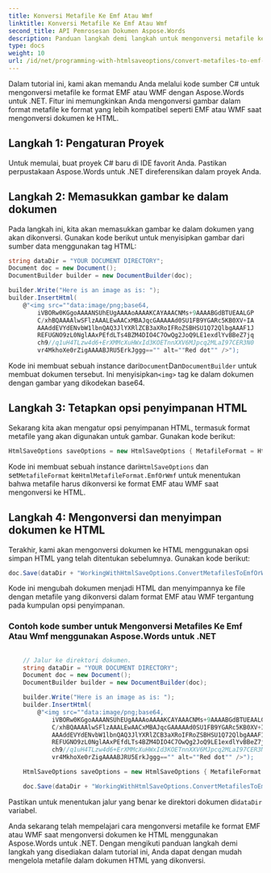 ```yaml
---
title: Konversi Metafile Ke Emf Atau Wmf
linktitle: Konversi Metafile Ke Emf Atau Wmf
second_title: API Pemrosesan Dokumen Aspose.Words
description: Panduan langkah demi langkah untuk mengonversi metafile ke format EMF atau WMF saat mengonversi dokumen ke HTML dengan Aspose.Words untuk .NET.
type: docs
weight: 10
url: /id/net/programming-with-htmlsaveoptions/convert-metafiles-to-emf-or-wmf/
---
```


Dalam tutorial ini, kami akan memandu Anda melalui kode sumber C# untuk mengonversi metafile ke format EMF atau WMF dengan Aspose.Words untuk .NET. Fitur ini memungkinkan Anda mengonversi gambar dalam format metafile ke format yang lebih kompatibel seperti EMF atau WMF saat mengonversi dokumen ke HTML.

## Langkah 1: Pengaturan Proyek

Untuk memulai, buat proyek C# baru di IDE favorit Anda. Pastikan perpustakaan Aspose.Words untuk .NET direferensikan dalam proyek Anda.

## Langkah 2: Memasukkan gambar ke dalam dokumen

Pada langkah ini, kita akan memasukkan gambar ke dalam dokumen yang akan dikonversi. Gunakan kode berikut untuk menyisipkan gambar dari sumber data menggunakan tag HTML:

```csharp
string dataDir = "YOUR DOCUMENT DIRECTORY";
Document doc = new Document();
DocumentBuilder builder = new DocumentBuilder(doc);

builder.Write("Here is an image as is: ");
builder.InsertHtml(
	@"<img src=""data:image/png;base64,
		iVBORw0KGgoAAAANSUhEUgAAAAoAAAAKCAYAAACNMs+9AAAABGdBTUEAALGP
		C/xhBQAAAAlwSFlzAAALEwAACxMBAJqcGAAAAAd0SU1FB9YGARc5KB0XV+IA
		AAAddEVYdENvbW1lbnQAQ3JlYXRlZCB3aXRoIFRoZSBHSU1Q72QlbgAAAF1J
		REFUGNO9zL0NglAAxPEfdLTs4BZM4DIO4C7OwQg2JoQ9LE1exdlYvBBeZ7jq
		ch9//q1uH4TLzw4d6+ErXMMcXuHWxId3KOETnnXXV6MJpcq2MLaI97CER3N0
		vr4MkhoXe0rZigAAAABJRU5ErkJggg=="" alt=""Red dot"" />");
```

 Kode ini membuat sebuah instance dari`Document`Dan`DocumentBuilder` untuk membuat dokumen tersebut. Ini menyisipkan`<img>` tag ke dalam dokumen dengan gambar yang dikodekan base64.

## Langkah 3: Tetapkan opsi penyimpanan HTML

Sekarang kita akan mengatur opsi penyimpanan HTML, termasuk format metafile yang akan digunakan untuk gambar. Gunakan kode berikut:

```csharp
HtmlSaveOptions saveOptions = new HtmlSaveOptions { MetafileFormat = HtmlMetafileFormat.EmfOrWmf };
```

 Kode ini membuat sebuah instance dari`HtmlSaveOptions` dan set`MetafileFormat` ke`HtmlMetafileFormat.EmfOrWmf` untuk menentukan bahwa metafile harus dikonversi ke format EMF atau WMF saat mengonversi ke HTML.

## Langkah 4: Mengonversi dan menyimpan dokumen ke HTML

Terakhir, kami akan mengonversi dokumen ke HTML menggunakan opsi simpan HTML yang telah ditentukan sebelumnya. Gunakan kode berikut:

```csharp
doc.Save(dataDir + "WorkingWithHtmlSaveOptions.ConvertMetafilesToEmfOrWmf.html", saveOptions);
```

Kode ini mengubah dokumen menjadi HTML dan menyimpannya ke file dengan metafile yang dikonversi dalam format EMF atau WMF tergantung pada kumpulan opsi penyimpanan.

### Contoh kode sumber untuk Mengonversi Metafiles Ke Emf Atau Wmf menggunakan Aspose.Words untuk .NET

```csharp

	// Jalur ke direktori dokumen.
	string dataDir = "YOUR DOCUMENT DIRECTORY";
	Document doc = new Document();
	DocumentBuilder builder = new DocumentBuilder(doc);

	builder.Write("Here is an image as is: ");
	builder.InsertHtml(
		@"<img src=""data:image/png;base64,
			iVBORw0KGgoAAAANSUhEUgAAAAoAAAAKCAYAAACNMs+9AAAABGdBTUEAALGP
			C/xhBQAAAAlwSFlzAAALEwAACxMBAJqcGAAAAAd0SU1FB9YGARc5KB0XV+IA
			AAAddEVYdENvbW1lbnQAQ3JlYXRlZCB3aXRoIFRoZSBHSU1Q72QlbgAAAF1J
			REFUGNO9zL0NglAAxPEfdLTs4BZM4DIO4C7OwQg2JoQ9LE1exdlYvBBeZ7jq
			ch9//q1uH4TLzw4d6+ErXMMcXuHWxId3KOETnnXXV6MJpcq2MLaI97CER3N0
			vr4MkhoXe0rZigAAAABJRU5ErkJggg=="" alt=""Red dot"" />");

	HtmlSaveOptions saveOptions = new HtmlSaveOptions { MetafileFormat = HtmlMetafileFormat.EmfOrWmf };

	doc.Save(dataDir + "WorkingWithHtmlSaveOptions.ConvertMetafilesToEmfOrWmf.html", saveOptions);

```

 Pastikan untuk menentukan jalur yang benar ke direktori dokumen di`dataDir` variabel.

Anda sekarang telah mempelajari cara mengonversi metafile ke format EMF atau WMF saat mengonversi dokumen ke HTML menggunakan Aspose.Words untuk .NET. Dengan mengikuti panduan langkah demi langkah yang disediakan dalam tutorial ini, Anda dapat dengan mudah mengelola metafile dalam dokumen HTML yang dikonversi.